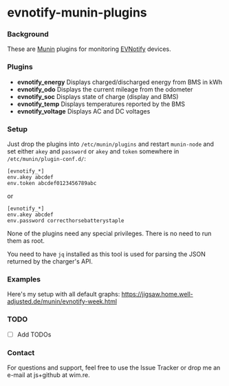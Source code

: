 # evnotify-munin-plugins

### Background

These are [Munin](http://munin-monitoring.org/) plugins for monitoring
[EVNotify](https://evnotify.de/) devices.

### Plugins

- **evnotify_energy** Displays charged/discharged energy from BMS in kWh
- **evnotify_odo** Displays the current mileage from the odometer
- **evnotify_soc** Displays state of charge (display and BMS)
- **evnotify_temp** Displays temperatures reported by the BMS
- **evnotify_voltage** Displays AC and DC voltages


### Setup

Just drop the plugins into `/etc/munin/plugins` and restart `munin-node`
and set either `akey` and `password` or `akey` and `token` somewhere in
`/etc/munin/plugin-conf.d/`:

```
[evnotify_*]
env.akey abcdef
env.token abcdef0123456789abc
```

or

```
[evnotify_*]
env.akey abcdef
env.password correcthorsebatterystaple
```

None of the plugins need any special privileges. There is no need to run
them as root.

You need to have `jq` installed as this tool is used for parsing the
JSON returned by the charger's API.

### Examples

Here's my setup with all default graphs:
https://jigsaw.home.well-adjusted.de/munin/evnotify-week.html

### TODO

- [ ] Add TODOs

### Contact

For questions and support, feel free to use the Issue Tracker or drop me an
e-mail at js+github at wim.re.
